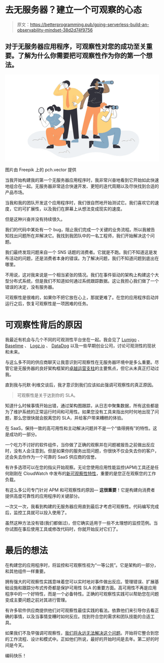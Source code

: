# 去无服务器？建立一个可观察的心态

> 原文：<https://betterprogramming.pub/going-serverless-build-an-observability-mindset-38d2d74f9756>

## 对于无服务器应用程序，可观察性对您的成功至关重要。了解为什么你需要把可观察性作为你的第一个想法。

![](img/b3a38e7d5a20f23ba39b01d183bb9081.png)

图片由 Freepik 上的 pch.vector 提供

当我开始构建我的第一个无服务器应用程序时，我非常兴奋地看到它开始如此快速地组合在一起。无服务器非常适合快速开发、更短的迭代周期以及尽快找到合适的产品市场。

当我和我的团队开发这个应用程序时，我们很自然地开始测试它。我们喜欢它的速度，它的可扩展性，以及我们在屏幕上从想法变成现实的速度。

但是这种兴奋并没有持续很久。

我们的代码中某处有一个 bug，阻止我们完成一个关键的业务流程。所以我被告知找出问题所在并解决它。我找到我团队中的一名工程师，我们开始解决这个问题。

我们最终发现问题来自一个 SNS 话题的消费者。它就是不跑。我们不知道这是发布活动的问题，还是消费者本身的错误。为了解决问题，我们不知道问题到底出在哪里。

不用说，这对我来说是一个相当紧张的情况。我们在事件驱动的架构上构建这个大型分布式系统，但是我们不知道如何通过系统跟踪数据。这让我担心我们做了一个错误的决定，没有服务器。

可观察性是很难的，如果你不把它放在心上，那就更难了。在您的应用程序启动并运行之后，恢复可观察性是一项困难的任务。

# 可观察性背后的原因

我最近有机会与几个不同的可观测性平台坐在一起。我会见了 [Lumigo](https://lumigo.io/) 、 [Baselime](https://baselime.io/) 、 [Logz.io](https://logz.io/) 、 [DataDog](https://www.datadoghq.com/) 以及一些早期创业公司，讨论可观测性的现状和未来。

与这么多不同的供应商聊天让我意识到可观察性在无服务器环境中是多么重要。尽管它是无服务器的良好架构框架的[卓越运营支柱](https://docs.aws.amazon.com/wellarchitected/latest/serverless-applications-lens/operate.html)的主要焦点，但它从未真正打动过我。

直到我与托默·利维交谈后，我才意识到我们应该如此强调可观察性的真正原因。

> 可观察性是关于达到你的 SLA。

知道什么时候事情开始出错，通过架构图跟踪，从日志中聚集数据，所有这些都是为了维护系统的正常运行时间和可用性。如果您没有工具来指出何时何地出现了问题，那么您很快就会脱离您的 SLA，并给客户带来糟糕的体验。

在 SaaS，保持一致的高可用性和主动解决问题并不是一个“值得拥有”的特性。这是成功的一部分。

一个吃力不讨好的软件组件，当你做了正确的观察并在问题被报告之前做出反应时，没有人会注意到。但是如果你的服务出现问题，你很快不仅会失去你的客户，还会失去你作为一个可靠的 SaaS 供应商的信誉。

有许多选项可以在您的指尖开始观察。无论您使用应用性能监控(APM)工具还是任何刚刚在 CloudWatch 中发布的[新可观察性特性](https://aws.amazon.com/blogs/aws/category/management-tools/amazon-cloudwatch/)，重要的是您正在观察您的工作负载。

有这么多公司专门针对 APM 和可观察性的原因— **这很重要**！它是构建向消费者提供高度可靠性的应用程序的关键部分。

一次又一次，我看到构建的无服务器应用直到最后才考虑可观察性。代码编写完成后，监控工具就可以投入使用了。

虽然这种方法没有错(我们都做过)，但它确实适用于一些不太理想的监控范例。当你试图在事后使用工具或修改代码时，你就开始反对它们了。

# 最后的想法

在构建您的应用程序时，将监控和可观察性视为“一等公民”。它是架构的一部分，和其他组件一样重要。

拥有强大的可观察性实践意味着您可以实时地对事件做出反应。管理错误、扩展基础设施和跟踪分布式传奇都是保护可用性 SLA 的重要方面。高可用性不再是应用程序中的一个好特性，而是一个必备特性。正确的可观察性实践可以帮助您在问题变成主要问题之前对其进行管理。

有许多软件供应商提供他们对可观察性最佳实践的看法。依靠他们来引导你去看正确的事情，以及当事情变糟时如何反应。找到符合您的需求和团队技能的合适工具。

如果我们不及早强调可观察性，[我们将永远无法解决这个问题](https://logz.io/blog/observability-broken-6-reasons-why/)。开始将它整合到您的工作流程、设计和模式中。正如他们所说，最好的开始时间是去年。第二好的时间是今天。

编码快乐！